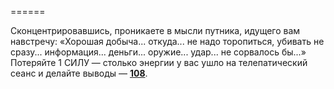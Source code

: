 ======

Сконцентрировавшись, проникаете в мысли путника, идущего вам навстречу: «Хорошая добыча... откуда... не надо торопиться, убивать не сразу... информация... деньги... оружие... удар... не сорвалось бы...» Потеряйте 1 СИЛУ — столько энергии у вас ушло на телепатический сеанс и делайте выводы — [**108**](#n_108).

